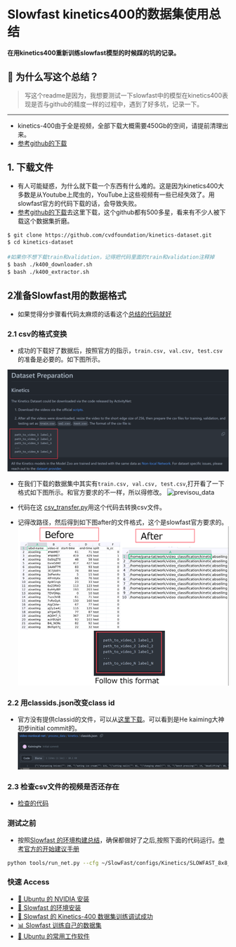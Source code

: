 <h1 align="left">Slowfast kinetics400的数据集使用总结</h1>
<p align="left">
  <strong>在用kinetics400重新训练slowfast模型的时候踩的坑的记录。</strong>
</p>

## 📝 为什么写这个总结？

> 写这个readme是因为，我想要测试一下slowfast中的模型在kinetics400表现是否与github的精度一样的过程中，遇到了好多坑，记录一下。

---


- kinetics-400由于全是视频，全部下载大概需要450Gb的空间，请提前清理出来。
- [参考github的下载](https://github.com/cvdfoundation/kinetics-dataset)
## 1️. 下载文件
- 有人可能疑惑，为什么就下载一个东西有什么难的。这是因为kinetics400大多数是从Youtube上爬虫的，YouTube上这些视频有一些已经失效了。用slowfast官方的代码下载的话，会导致失败。
- [参考github的下载](https://github.com/cvdfoundation/kinetics-dataset)去这里下载，这个github都有500多星，看来有不少人被下载这个数据集折磨。
```bash
$ git clone https://github.com/cvdfoundation/kinetics-dataset.git 
$ cd kinetics-dataset

#如果你不想下载train和validation，记得把代码里面的train和validation注释掉
$ bash ./k400_downloader.sh
$ bash ./k400_extractor.sh
```

## 2准备Slowfast用的数据格式
- 如果觉得分步骤看代码太麻烦的话看这个[总结的代码就好](./source_code/Slowfast_kinetics-400/kinetics_data_processing.py)
### 2.1 csv的格式变换
- 成功的下载好了数据后，按照官方的指示，```train.csv, val.csv, test.csv```的准备是必要的。如下图所示。

![data_format](./picture/Slowfast_kinetics-400/data_format.png)


- 在我们下载的数据集中其实有```train.csv, val.csv, test.csv```,打开看了一下格式如下图所示。和官方要求的不一样，所以得修改。
![previsou_data](./picture/Slowfast_kinetics-400/previsou_data.png)


- 代码在这 [csv_transfer.py](./source_code/Slowfast_kinetics-400/csv_transfer.py)用这个代码去转换csv文件。

- 记得改路径，然后得到如下图after的文件格式，这个是slowfast官方要求的。
![before_after](./picture/Slowfast_kinetics-400/before_after.png)


### 2.2 用classids.json改变class id

- 官方没有提供classid的文件，可以从[这里下载](https://github.com/facebookresearch/video-nonlocal-net/blob/main/process_data/kinetics/classids.json)。可以看到是He kaiming大神初步initial commit的。
![class_id_init](./picture/Slowfast_kinetics-400/class_id_init.png)

### 2.3 检查csv文件的视频是否还存在
- [检查的代码](./source_code/Slowfast_kinetics-400/check_is_exist.py)

### 测试之前
- 按照[Slowfast 的环境构建总结](https://github.com/Leozyc-waseda/TechMemoirsOfLeo/blob/main/slowfast_install_2023_leo.md)，确保都做好了之后,按照下面的代码运行。[参考官方的开始建议手册](https://github.com/facebookresearch/SlowFast/blob/main/GETTING_STARTED.md)

```bash
python tools/run_net.py --cfg ~/SlowFast/configs/Kinetics/SLOWFAST_8x8_R50.yaml --opts DATA.PATH_TO_DATA_DIR ~/kinetics-dataset/k400/test/ TEST.CHECKPOINT_FILE_PATH ~/PySlowFast_Model_Zoo/SLOWFAST_8x8_R50.pkl TRAIN.ENABLE False TEST.ENABLE True TEST.CHECKPOINT_TYPE caffe2  DATA_LOADER.NUM_WORKERS 2
```

### 快速 Access
- [🐧 Ubuntu 的 NVIDIA 安装](https://github.com/Leozyc-waseda/TechMemoirsOfLeo/blob/main/Ubuntu_NVIDIA_CUDA_INSTALL.md)
- [🚀 Slowfast 的环境安装](https://github.com/Leozyc-waseda/TechMemoirsOfLeo/blob/main/slowfast_install_2023_leo.md)
- [🎥 Slowfast 的 Kinetics-400 数据集训练调试成功](./Slowfast_kinetics-400.md)
- [📊 Slowfast 训练自己的数据集](./Train_your_ownDataset_Slowfast.md) 
- [💼 Ubuntu 的常用工作软件](./Ubuntu_Remote_Software.md) 
